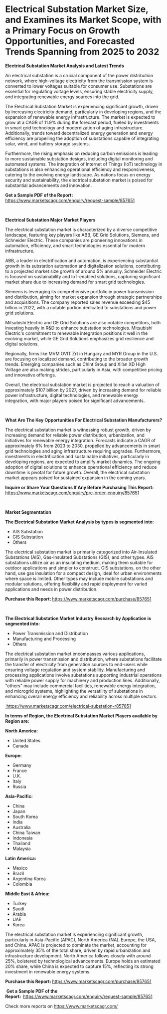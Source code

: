 <p><h1>Electrical Substation Market Size, and Examines its Market Scope, with a Primary Focus on Growth Opportunities, and Forecasted Trends Spanning from 2025 to 2032</h1></p><p><strong>Electrical Substation Market Analysis and Latest Trends</strong></p>
<p><p>An electrical substation is a crucial component of the power distribution network, where high-voltage electricity from the transmission system is converted to lower voltages suitable for consumer use. Substations are essential for regulating voltage levels, ensuring stable electricity supply, and integrating renewable energy sources into the grid.</p><p>The Electrical Substation Market is experiencing significant growth, driven by increasing electricity demand, particularly in developing regions, and the expansion of renewable energy infrastructure. The market is expected to grow at a CAGR of 11.9% during the forecast period, fueled by investments in smart grid technology and modernization of aging infrastructure. Additionally, trends toward decentralized energy generation and energy efficiency are propelling the adoption of substations capable of integrating solar, wind, and battery storage systems.</p><p>Furthermore, the rising emphasis on reducing carbon emissions is leading to more sustainable substation designs, including digital monitoring and automated systems. The integration of Internet of Things (IoT) technology in substations is also enhancing operational efficiency and responsiveness, catering to the evolving energy landscape. As nations focus on energy security and sustainability, the electrical substation market is poised for substantial advancements and innovation.</p></p>
<p><strong>Get a Sample PDF of the Report:&nbsp;</strong> <a href="https://www.marketscagr.com/enquiry/request-sample/857651?utm_campaign=3019&utm_medium=2&utm_source=Github&utm_content=ia&utm_term=07042025&utm_id=electrical-substation">https://www.marketscagr.com/enquiry/request-sample/857651</a></p>
<p>&nbsp;</p>
<p><strong>Electrical Substation Major Market Players</strong></p>
<p><p>The electrical substation market is characterized by a diverse competitive landscape, featuring key players like ABB, GE Grid Solutions, Siemens, and Schneider Electric. These companies are pioneering innovations in automation, efficiency, and smart technologies essential for modern infrastructure.</p><p>ABB, a leader in electrification and automation, is experiencing substantial growth in its substation automation and digitalization solutions, contributing to a projected market size growth of around 5% annually. Schneider Electric is focused on sustainability and IoT-enabled solutions, capturing significant market share due to increasing demand for smart grid technologies.</p><p>Siemens is leveraging its comprehensive portfolio in power transmission and distribution, aiming for market expansion through strategic partnerships and acquisitions. The company reported sales revenue exceeding $45 billion in 2022, with a notable portion dedicated to substations and power grid solutions.</p><p>Mitsubishi Electric and GE Grid Solutions are also notable competitors, both investing heavily in R&D to enhance substation technologies. Mitsubishi Electric's commitment to renewable integration positions it well in the evolving market, while GE Grid Solutions emphasizes grid resilience and digital solutions.</p><p>Regionally, firms like MVM OVIT Zrt in Hungary and MYR Group in the U.S. are focusing on localized demand, contributing to the broader growth trends. Emerging companies such as Chint Group and Xi’an XD High Voltage are also making strides, particularly in Asia, with competitive pricing and innovative offerings.</p><p>Overall, the electrical substation market is projected to reach a valuation of approximately $107 billion by 2027, driven by increasing demand for reliable power infrastructure, digital technologies, and renewable energy integration, with major players poised for significant advancements.</p></p>
<p>&nbsp;</p>
<p><strong>What Are The Key Opportunities For Electrical Substation Manufacturers?</strong></p>
<p><p>The electrical substation market is witnessing robust growth, driven by increasing demand for reliable power distribution, urbanization, and initiatives for renewable energy integration. Forecasts indicate a CAGR of approximately 6% from 2023 to 2030, propelled by advancements in smart grid technologies and aging infrastructure requiring upgrades. Furthermore, investments in electrification and sustainable initiatives, particularly in developing regions, are expected to amplify market dynamics. The ongoing adoption of digital solutions to enhance operational efficiency and reduce downtime is pivotal for future growth. Overall, the electrical substation market appears poised for sustained expansion in the coming years.</p></p>
<p><strong>Inquire or Share Your Questions If Any Before Purchasing This Report:</strong> <a href="https://www.marketscagr.com/enquiry/pre-order-enquiry/857651?utm_campaign=3019&utm_medium=2&utm_source=Github&utm_content=ia&utm_term=07042025&utm_id=electrical-substation">https://www.marketscagr.com/enquiry/pre-order-enquiry/857651</a></p>
<p>&nbsp;</p>
<p><strong>Market Segmentation</strong></p>
<p><strong>The Electrical Substation Market Analysis by types is segmented into:</strong></p>
<p><ul><li>AIS Substation</li><li>GIS Substation</li><li>Others</li></ul></p>
<p><p>The electrical substation market is primarily categorized into Air-Insulated Substations (AIS), Gas-Insulated Substations (GIS), and other types. AIS substations utilize air as an insulating medium, making them suitable for outdoor applications and simpler to construct. GIS substations, on the other hand, use gas insulation for a compact design, ideal for urban environments where space is limited. Other types may include mobile substations and modular solutions, offering flexibility and rapid deployment for varied applications and needs in power distribution.</p></p>
<p><strong>Purchase this Report:&nbsp;</strong><a href="https://www.marketscagr.com/purchase/857651?utm_campaign=3019&utm_medium=2&utm_source=Github&utm_content=ia&utm_term=07042025&utm_id=electrical-substation">https://www.marketscagr.com/purchase/857651</a></p>
<p>&nbsp;</p>
<p><strong>The Electrical Substation Market Industry Research by Application is segmented into:</strong></p>
<p><ul><li>Power Transmission and Distribution</li><li>Manufacturing and Processing</li><li>Others</li></ul></p>
<p><p>The electrical substation market encompasses various applications, primarily in power transmission and distribution, where substations facilitate the transfer of electricity from generation sources to end-users while ensuring voltage regulation and system stability. Manufacturing and processing applications involve substations supporting industrial operations with reliable power supply for machinery and production lines. Additionally, "others" may include commercial facilities, renewable energy integration, and microgrid systems, highlighting the versatility of substations in enhancing overall energy efficiency and reliability across multiple sectors.</p></p>
<p><a href="https://www.marketscagr.com/electrical-substation-r857651?utm_campaign=3019&utm_medium=2&utm_source=Github&utm_content=ia&utm_term=07042025&utm_id=electrical-substation">&nbsp;https://www.marketscagr.com/electrical-substation-r857651</a></p>
<p><strong>In terms of Region, the Electrical Substation Market Players available by Region are:</strong></p>
<p>
    <p> <strong> North America: </strong>
        <ul>
            <li>United States</li>
            <li>Canada</li>
        </ul>
        </p> 
    <p> <strong> Europe: </strong>
        <ul>
            <li>Germany</li>
            <li>France</li>
            <li>U.K.</li>
            <li>Italy</li>
            <li>Russia</li>
        </ul>
        </p> 
    <p> <strong> Asia-Pacific: </strong>
        <ul>
            <li>China</li>
            <li>Japan</li>
            <li>South Korea</li>
            <li>India</li>
            <li>Australia</li>
            <li>China Taiwan</li>
            <li>Indonesia</li>
            <li>Thailand</li>
            <li>Malaysia</li>
        </ul>
        </p> 
    <p> <strong> Latin America: </strong>
        <ul>
            <li>Mexico</li>
            <li>Brazil</li>
            <li>Argentina Korea</li>
            <li>Colombia</li>
        </ul>
        </p> 
    <p> <strong> Middle East & Africa: </strong>
        <ul>
            <li>Turkey</li>
            <li>Saudi</li>
            <li>Arabia</li>
            <li>UAE</li>
            <li>Korea</li>
        </ul>
    </p>
    </p>
<p><p>The electrical substation market is experiencing significant growth, particularly in Asia-Pacific (APAC), North America (NA), Europe, the USA, and China. APAC is projected to dominate the market, accounting for approximately 35% of the total share, driven by rapid urbanization and infrastructure development. North America follows closely with around 25%, bolstered by technological advancements. Europe holds an estimated 20% share, while China is expected to capture 15%, reflecting its strong investment in renewable energy systems.</p></p>
<p><strong>Purchase this Report: </strong><a href="https://www.marketscagr.com/purchase/857651?utm_campaign=3019&utm_medium=2&utm_source=Github&utm_content=ia&utm_term=07042025&utm_id=electrical-substation">https://www.marketscagr.com/purchase/857651</a></p>
<p>&nbsp;<strong>Get a Sample PDF of the Report:&nbsp;&nbsp;</strong><a href="https://www.marketscagr.com/enquiry/request-sample/857651?utm_campaign=3019&utm_medium=2&utm_source=Github&utm_content=ia&utm_term=07042025&utm_id=electrical-substation">https://www.marketscagr.com/enquiry/request-sample/857651</a></p>
<p><strong></strong></p>
<p>Check more reports on <a href="https://www.marketscagr.com/?utm_campaign=3019&utm_medium=2&utm_source=Github&utm_content=ia&utm_term=07042025&utm_id=electrical-substation">https://www.marketscagr.com/</a></p>
